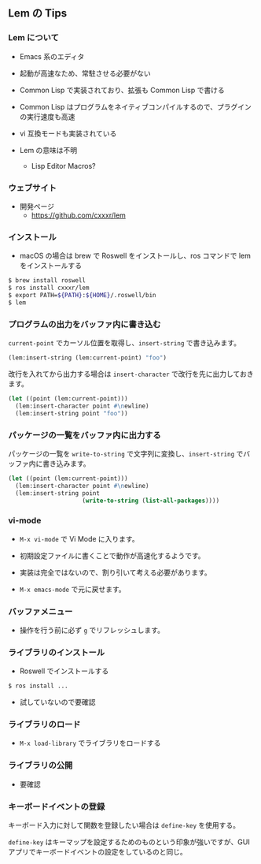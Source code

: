 ## Lem の Tips

### Lem について
- Emacs 系のエディタ
- 起動が高速なため、常駐させる必要がない
- Common Lisp で実装されており、拡張も Common Lisp で書ける
- Common Lisp はプログラムをネイティブコンパイルするので、プラグインの実行速度も高速
- vi 互換モードも実装されている

- Lem の意味は不明
  - Lisp Editor Macros?

### ウェブサイト
- 開発ページ
  - https://github.com/cxxxr/lem

### インストール

- macOS の場合は brew で Roswell をインストールし、ros コマンドで lem をインストールする
````sh
$ brew install roswell
$ ros install cxxxr/lem
$ export PATH=${PATH}:${HOME}/.roswell/bin
$ lem
````

### プログラムの出力をバッファ内に書き込む

`current-point` でカーソル位置を取得し、`insert-string` で書き込みます。

````lisp
(lem:insert-string (lem:current-point) "foo")
````

改行を入れてから出力する場合は `insert-character` で改行を先に出力しておきます。

````lisp
(let ((point (lem:current-point)))
  (lem:insert-character point #\newline)
  (lem:insert-string point "foo"))
````

### パッケージの一覧をバッファ内に出力する

パッケージの一覧を `write-to-string` で文字列に変換し、`insert-string` でバッファ内に書き込みます。

````lisp
(let ((point (lem:current-point)))
  (lem:insert-character point #\newline)
  (lem:insert-string point
                     (write-to-string (list-all-packages))))
````

### vi-mode
- `M-x vi-mode` で Vi Mode に入ります。
- 初期設定ファイルに書くことで動作が高速化するようです。

- 実装は完全ではないので、割り引いて考える必要があります。

- `M-x emacs-mode` で元に戻せます。

### バッファメニュー
- 操作を行う前に必ず `g` でリフレッシュします。

### ライブラリのインストール
- Roswell でインストールする

````sh
$ ros install ...
````

- 試していないので要確認

### ライブラリのロード
- `M-x load-library` でライブラリをロードする

### ライブラリの公開
- 要確認

### キーボードイベントの登録

キーボード入力に対して関数を登録したい場合は `define-key` を使用する。

`define-key` はキーマップを設定するためのものという印象が強いですが、GUI アプリでキーボードイベントの設定をしているのと同じ。
